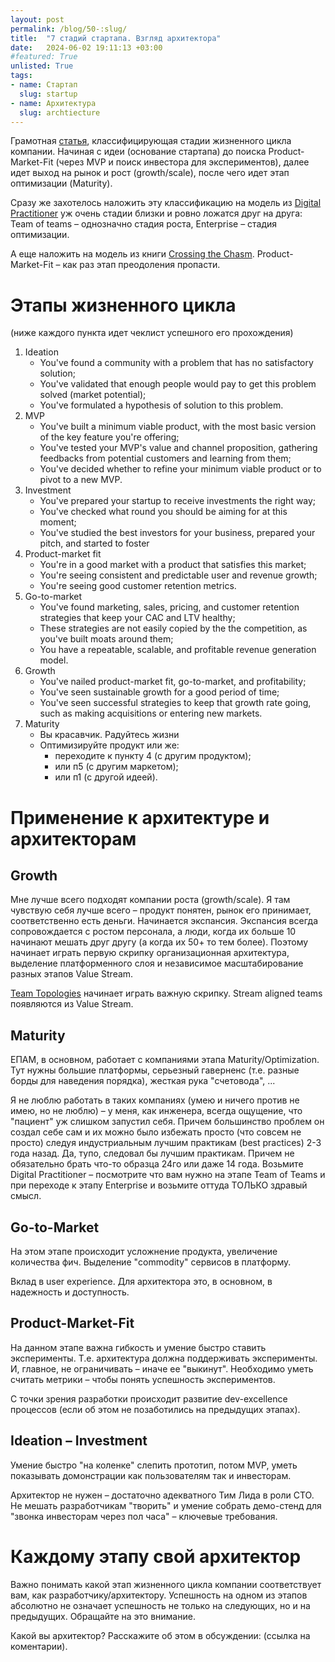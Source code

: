 ```yaml
---
layout: post
permalink: /blog/50-:slug/
title:  "7 стадий стартапа. Взгляд архитектора"
date:   2024-06-02 19:11:13 +03:00
#featured: True
unlisted: True
tags: 
- name: Стартап
  slug: startup
- name: Архитектура
  slug: archtiecture
---
```


Грамотная [статья](https://www.latitud.com/blog/stages-of-a-startup), классифицирующая стадии жизненного цикла компании. Начиная с идеи (основание стартапа) до поиска Product-Market-Fit (через MVP и поиск инвестора для экспериментов), далее идет выход на рынок и рост (growth/scale), после чего идет этап оптимизации (Maturity). 

Сразу же захотелось наложить эту классификацию на модель из [Digital Practitioner](https://www.opengroup.org/dpbok) уж очень стадии близки и ровно ложатся друг на друга: Team of teams – однозначно стадия роста, Enterprise –  стадия оптимизации.

А еще наложить на модель из книги [Crossing the Chasm](https://en.wikipedia.org/wiki/Crossing_the_Chasm#/media/File:Technology-Adoption-Lifecycle.png). Product-Market-Fit – как раз этап преодоления пропасти.

# Этапы жизненного цикла
(ниже каждого пункта идет чеклист успешного его прохождения)

1. Ideation
	* You've found a community with a problem that has no satisfactory solution;
	* You've validated that enough people would pay to get this problem solved (market potential);
	* You've formulated a hypothesis of solution to this problem.
2. MVP
	* You've built a minimum viable product, with the most basic version of the key feature you're offering;
	* You've tested your MVP's value and channel proposition, gathering feedbacks from potential customers and learning from them;
	* You've decided whether to refine your minimum viable product or to pivot to a new MVP.
3. Investment
	* You've prepared your startup to receive investments the right way;
	* You've checked what round you should be aiming for at this moment;
	* You've studied the best investors for your business, prepared your pitch, and started to foster 
4. Product-market fit
	* You're in a good market with a product that satisfies this market;
	* You're seeing consistent and predictable user and revenue growth;
	* You're seeing good customer retention metrics.
5. Go-to-market
	* You've found marketing, sales, pricing, and customer retention strategies that keep your CAC and LTV healthy;
	* These strategies are not easily copied by the the competition, as you've built moats around them;
	* You have a repeatable, scalable, and profitable revenue generation model.
6. Growth
	* You've nailed product-market fit, go-to-market, and profitability;
	* You've seen sustainable growth for a good period of time;
	* You've seen successful strategies to keep that growth rate going, such as making acquisitions or entering new markets.
7. Maturity
	* Вы красавчик. Радуйтесь жизни 
	* Оптимизируйте продукт или же:
		* переходите к пункту 4 (с другим продуктом);
		* или п5 (с другим маркетом);
		* или п1 (с другой идеей).

# Применение к архитектуре и архитекторам

## Growth
Мне лучше всего подходят компании роста (growth/scale). Я там чувствую себя лучше всего – продукт понятен, рынок его принимает, соответственно есть деньги. Начинается экспансия. Экспансия всегда сопровождается с ростом персонала, а люди, когда их больше 10 начинают мешать друг другу (а когда их 50+ то тем более). Поэтому начинает играть первую скрипку организационная архитектура, выделение платформенного слоя и независимое масштабирование разных этапов Value Stream.

[Team Topologies](https://teamtopologies.com/) начинает играть важную скрипку. Stream aligned teams появляются из Value Stream. 

## Maturity
ЕПАМ, в основном, работает с компаниями этапа Maturity/Optimization. Тут нужны большие платформы, серьезный гаверненс (т.е. разные борды для наведения порядка), жесткая рука "счетовода", ...

Я не люблю работать в таких компаниях (умею и ничего против не имею, но не люблю) – у меня, как инженера, всегда ощущение, что "пациент" уж слишком запустил себя. Причем большинство проблем он создал себе сам и их можно было избежать просто (что совсем не просто) следуя индустриальным лучшим практикам (best practices) 2-3 года назад. Да, тупо, следовал бы лучшим практикам. Причем не обязательно брать что-то образца 24го или даже 14 года. Возьмите Digital Practitioner – посмотрите что вам нужно на этапе Team of Teams и при переходе к этапу Enterprise и возьмите оттуда ТОЛЬКО здравый смысл.

## Go-to-Market
На этом этапе происходит усложнение продукта, увеличение количества фич. Выделение "commodity" сервисов в платформу.

Вклад в user experience. Для архитектора это, в основном, в надежность и доступность.

## Product-Market-Fit
На данном этапе важна гибкость и умение быстро ставить эксперименты. Т.е. архитектура должна поддерживать эксперименты. И, главное, не ограничивать – иначе ее "выкинут". Необходимо уметь считать метрики – чтобы понять успешность экспериментов.

С точки зрения разработки происходит развитие dev-excellence процессов (если об этом не позаботились на предыдущих этапах).

## Ideation – Investment
Умение быстро "на коленке" слепить прототип, потом MVP, уметь показывать домонстрации как пользователям так и инвесторам.

Архитектор не нужен – достаточно адекватного Тим Лида в роли CTO. Не мешать разработчикам "творить" и умение собрать демо-стенд для "звонка инвесторам через пол часа" – ключевые требования.

# Каждому этапу свой архитектор

Важно понимать какой этап жизненного цикла компании соответствует вам, как разработчику/архитектору. Успешность на одном из этапов абсолютно не означает успешность не только на следующих, но и на предыдущих. Обращайте на это внимание.

Какой вы архитектор? Расскажите об этом в обсуждении: (ссылка на коментарии).
